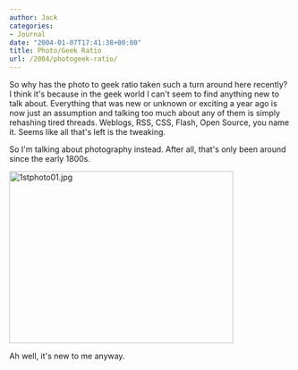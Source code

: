 ```yaml
---
author: Jack
categories:
- Journal
date: "2004-01-07T17:41:38+00:00"
title: Photo/Geek Ratio
url: /2004/photogeek-ratio/
---
```


So why has the photo to geek ratio taken such a turn around here recently? I think it's because in the geek world I can't seem to find anything new to talk about. Everything that was new or unknown or exciting a year ago is now just an assumption and talking too much about any of them is simply rehashing tired threads. Weblogs, RSS, CSS, Flash, Open Source, you name it. Seems like all that's left is the tweaking.

So I'm talking about photography instead. After all, that's only been around since the early 1800s.

<img alt="1stphoto01.jpg" src="https://www.jackbaty.com/images/blog/1stphoto01.jpg" width="400" height="308" border="0" />

Ah well, it's new to me anyway.